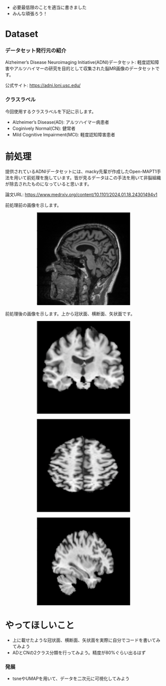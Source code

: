 - 必要最低限のことを適当に書きました
- みんな頑張ろう！

# Dataset 
### データセット発行元の紹介
Alzheimer’s Disease Neuroimaging Initiative(ADNI)データセット: 軽度認知障害やアルツハイマーの研究を目的として収集された脳MR画像のデータセットです。

公式サイト: https://adni.loni.usc.edu/

### クラスラベル
今回使用するクラスラベルを下記に示します。
- Alzheimer’s Disease(AD): アルツハイマー病患者
- Coginively Normal(CN): 健常者
- Mild Cognitive Impairment(MCI): 軽度認知障害患者

# 前処理
提供されているADNIデータセットには、macky先輩が作成したOpen-MAPT1手法を用いて前処理を施しています。皆が見るデータはこの手法を用いて非脳組織が除去されたものになっていると思います。

論文URL: https://www.medrxiv.org/content/10.1101/2024.01.18.24301494v1

前処理前の画像を示します。

<p align="center">
  <a href="./前処理前の画像.png">
    <img width="300px" src="./前処理前の画像.png" />
  </a>
</p>

前処理後の画像を示します。上から冠状面、横断面、矢状面です。
<p align="center">
  <a href="./冠状面.png">
    <img width="300px" src="./冠状面.png" />  
  </a>
</p>

<p align="center">
  <a href="./横断面.png">
    <img width="300px" src="./横断面.png" />  
  </a>
</p>

<p align="center">
  <a href="./矢状面.png">
    <img width="300px" src="./矢状面.png" /> 
  </a>
</p>


# やってほしいこと
- 上に載せたような冠状面、横断面、矢状面を実際に自分でコードを書いてみてみよう
- ADとCNの2クラス分類を行ってみよう。精度が80%ぐらい出るはず

### 発展
- tsneやUMAPを用いて、データを二次元に可視化してみよう
